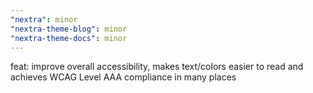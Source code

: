 ```yaml
---
"nextra": minor
"nextra-theme-blog": minor
"nextra-theme-docs": minor
---
```


feat: improve overall accessibility, makes text/colors easier to read and achieves WCAG Level AAA compliance in many places
